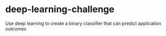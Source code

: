 # deep-learning-challenge
Use deep learning to create a binary classifier that can predict application outcomes
